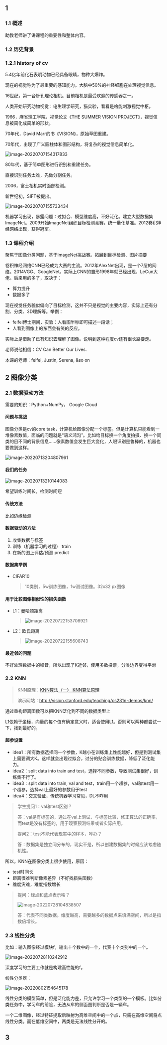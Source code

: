 ## 1

### 1.1 概述

助教老师讲了讲课程的重要性和整体内容。

### 1.2 历史背景

### 1.2.1 history of cv

5.4亿年前化石表明动物已经具备眼睛，物种大爆炸。

现在的视觉称为了最重要的感知能力。大脑中50%的神经细胞在处理视觉信息。

16世纪，第一台针孔理论相机。目前相机是最受欢迎的传感器之一。

人类开始研究动物视觉：电生理学研究，猫实验，看看是啥能刺激视觉中枢。

1966，麻省理工学院，视觉论文《THE SUMMER VISION PROJECT》，视觉信息被简化成简单的形状。

70年代，David Marr的书《VISION》，原始草图重建。

70年代，出现了广义圆柱体和图形结构，将复杂的视觉信息简单化。

![image-20220707154317833](https://lzypicstorage.oss-cn-beijing.aliyuncs.com/pic/image-20220707154317833.png)

80年代，基于简单图形进行识别和重建任务。

直接识别任务太难，先做分割任务。

2006，富士相机实时面部检测。

新世纪初，SIFT被提出。

![image-20220707155733434](https://lzypicstorage.oss-cn-beijing.aliyuncs.com/pic/image-20220707155733434.png)

机器学习出现，暴露问题：过拟合、模型维度高，不好泛化。建立大型数据集ImageNet。2009开始ImageNet组织目标检测竞赛，统一量化基准。2012卷积神经网络出现，获得冠军。



### 1.3 课程介绍

聚焦于图像分类问题，基于ImageNet挑战赛。拓展到目标检测、图片摘要

卷积神经网络CNN已经成为大赛的主流。2012年AlexNet出现，是一个7层的网络。2014VGG、GoogleNet。实际上CNN的雏形1998年就已经出现，LeCun大佬。后来用的多了，取决于：

- 算力提升
- 数据多了

现在视觉任务貌似偏向了目标检测，这并不只是视觉的主要内容，实际上还有分割、分类、3D理解等。举例：

- feifei博士期间，实验：人看图半秒即可描述一段话；
- 人看到图像上的东西会有笑的反应。

实际上是借助了已有知识去理解了图像。说明到这种程度cv还有很长路要走。

老师说他相信：CV Can Better Our Lives.

本课的老师：feifei, Justin, Serena, &so on



## 2 图像分类

### 2.1 数据驱动方法

需要的知识：Python+NumPy， Google Cloud

#### 问题与挑战

图像分类是cv的core task，计算机给图像分配一个标签。但是计算机只能看到一堆像素数值，面临的问题就是“语义鸿沟”。比如给目标换一个角度拍摄、换一个同类的目不同的背景信息......像素数值会发生巨大变化，人眼识别是鲁棒的，机器也要做到这样。

![image-20220713204807961](https://lzypicstorage.oss-cn-beijing.aliyuncs.com/pic/image-20220713204807961.png)

#### 我们的任务

![image-20220713210144083](https://lzypicstorage.oss-cn-beijing.aliyuncs.com/pic/image-20220713210144083.png)

希望训练时间长，检测时间短

#### 传统方法

比如边缘检测

#### 数据驱动的方法

1. 收集数据与标签
2. 训练（机器学习的过程） train
3. 在新的图上评估/预测  predict

#### 数据集举例

- CIFAR10

  > 10类别，5w训练图像，1w测试图像。32x32 px图像

#### 用于比较图像相似性的损失函数

- L1：曼哈顿距离

  > ![image-20220722153708921](C:\Users\lance\AppData\Roaming\Typora\typora-user-images\image-20220722153708921.png)

- L2：欧氏距离

  > ![image-20220722155608743](https://lzypicstorage.oss-cn-beijing.aliyuncs.com/pic/image-20220722155608743.png)

#### 最近邻的问题

不好处理数据中的噪音，所以出现了K近邻，使用多数投票，分类边界变得平滑

### 2.2 KNN

> KNN原理：[KNN算法（一） KNN算法原理](https://blog.csdn.net/weixin_45014385/article/details/123618841)
>
> 演示网站：http://vision.stanford.edu/teaching/cs231n-demos/knn/

通过重构距离函数可以把KNN泛化到不同的数据类型上

L1依赖于坐标，向量的每个值有确定意义时，适合使用L1。否则可以两种都尝试一下，找到最好的。

#### 超参设置

- idea1：所有数据选择同一个参数，K越小在训练集上性能越好，但是到测试集上需要调大K。这样就会出现过拟合，过分的贴合训练数据，降低了泛化能力。
- idea2：split data into train and test，选择不同参数，导致测试集很好，训练集不行了。
- idea3：split data into train, val and test，train用一个超参，val和test用一个超参，选择val上最好的参数用于test
- idea4：交叉验证，传统机器学习常见，DL不咋用

> 学生提问1：val和test区别？
>
> 答：val是有标签的，通过在val上测试，与标签比较，修正算法的正确率，而test是没有标签的，用于观察预测结果或者实际应用。
>
> 提问2：test不能代表现实中的样本，咋办？
>
> 答：数据集是独立同分布的，现实不是，所以创建数据集的时候应该考虑随机性。

所以，KNN在图像分类上很少使用，原因：

- test时间长
- 距离很难判断像素差异（不好找损失函数）
- 维度灾难，难度指数增长

> 提问：绿点和蓝点表示啥？
>
> ![image-20220728104838507](https://lzypicstorage.oss-cn-beijing.aliyuncs.com/pic/image-20220728104838507.png)
>
> 答：代表不同类数据。维度越高，需要越多的数据点来填满空间，所以是指数倍增长。

### 2.3 线性分类

比如：输入图像经过模块f，输出十个数中的一个，代表十个类别中的一个。

![image-20220728110242912](https://lzypicstorage.oss-cn-beijing.aliyuncs.com/pic/image-20220728110242912.png)

深度学习的主要工作就是构建高性能的f。

线性分类器：

![image-20220802154645178](https://lzypicstorage.oss-cn-beijing.aliyuncs.com/pic/image-20220802154645178.png)

线性分类的模型简单，但是泛化能力差，只允许学习一个类型的一个模板。比如分类任务中，学习车的前脸，无法从车的侧面图判断是否是一辆车。

一个二维图像，经过特征提取后映射为高维空间中的一个点，只需在高维空间将点线性分类。而在低维空间中，两类是无法线性分开的。

## 3 

































































